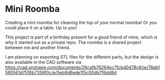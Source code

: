 # Mini Roomba
Creating a mini roomba for cleaning the top of your normal roomba! Or you could place it on a table. Up to you!

This project is part of a birthday present for a good friend of mine, which is why it started out as a private repo. The roomba is a shared project between me and another friend. 

I am planning on exporting STL files for the different parts, but the design is also available in the CAD software via https://cad.onshape.com/documents/26cafb76264ec7fcbd0478c6/w/78ab1585561d7516b7359f0c/e/5eb9d6ede1f5c00db7f6dd8d
